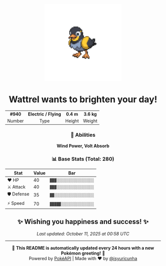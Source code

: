 <div align="center">

<img src="https://raw.githubusercontent.com/PokeAPI/sprites/master/sprites/pokemon/940.png" width="250" height="250" alt="Wattrel">

# **Wattrel** wants to brighten your day!

<table>
<tr>
<td align="center"><strong>#940</strong></td>
<td align="center"><strong>Electric / Flying</strong></td>
<td align="center"><strong>0.4 m</strong></td>
<td align="center"><strong>3.6 kg</strong></td>
</tr>
<tr>
<td align="center">Number</td>
<td align="center">Type</td>
<td align="center">Height</td>
<td align="center">Weight</td>
</tr>
</table>

### 🎯 Abilities
**Wind Power, Volt Absorb**

### 📊 Base Stats (Total: 280)

| Stat | Value | Bar |
|------|-------|-----|
| ❤️ HP | 40 | `▓▓▓░░░░░░░░░░░░░░░░░` |
| ⚔️ Attack | 40 | `▓▓▓░░░░░░░░░░░░░░░░░` |
| 🛡️ Defense | 35 | `▓▓░░░░░░░░░░░░░░░░░░` |
| ⚡ Speed | 70 | `▓▓▓▓▓░░░░░░░░░░░░░░░` |

## ✨ Wishing you happiness and success! ✨

*Last updated: October 11, 2025 at 00:58 UTC*

---

🌟 **This README is automatically updated every 24 hours with a new Pokémon greeting!** 🌟<br>
Powered by [PokéAPI](https://pokeapi.co/) | Made with ❤️ by [@isyuricunha](https://github.com/isyuricunha)

</div>